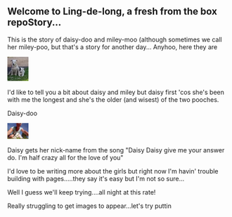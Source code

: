 ## Welcome to Ling-de-long, a fresh from the box repoStory...

This is the story of daisy-doo and miley-moo (although sometimes we call her miley-poo, but that's a story for another day...
Anyhoo, here they are

<img src="https://github.com/Hathoney/Ling-de-Long/blob/gh-pages/images/IMG_20190628_183502700.jpg" width="48">

I'd like to tell you a bit about daisy and miley but daisy first 'cos she's been with me the longest and she's the older (and wisest) of the two pooches.

Daisy-doo

<img src="https://github.com/Hathoney/Ling-de-Long/blob/gh-pages/images/IMG_20190708_164354337.jpg" width="48">

Daisy gets her nick-name from the song "Daisy Daisy give me your answer do. I'm half crazy all for the love of you"

I'd love to be writing more about the girls but right now I'm havin' trouble building with pages.....they say it's easy but I'm not so sure...

Well I guess we'll keep trying....all night at this rate!

Really struggling to get images to appear...let's try puttin

```
